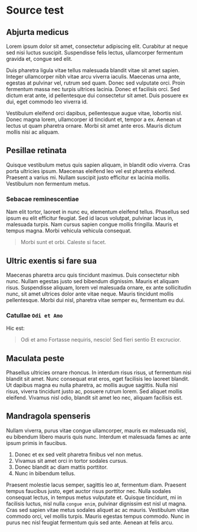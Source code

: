 # Source test

## Abjurta medicus
Lorem ipsum dolor sit amet, consectetur adipiscing elit.
Curabitur at neque sed nisi luctus suscipit. Suspendisse felis lectus, ullamcorper fermentum gravida et, congue sed elit.

Duis pharetra ligula vitae tellus malesuada blandit vitae sit amet sapien.
Integer ullamcorper nibh vitae arcu viverra iaculis.
Maecenas urna ante, egestas at pulvinar vel, rutrum sed quam.
Donec sed vulputate orci. Proin fermentum massa nec turpis ultrices lacinia.
Donec et facilisis orci. Sed dictum erat ante, id pellentesque dui consectetur sit amet.
Duis posuere ex dui, eget commodo leo viverra id.

Vestibulum eleifend orci dapibus, pellentesque augue vitae, lobortis nisl.
Donec magna lorem, ullamcorper id tincidunt et, tempor a ex. Aenean ut lectus ut quam pharetra ornare.
Morbi sit amet ante eros. Mauris dictum mollis nisi ac aliquam.

## Pesillae retinata
Quisque vestibulum metus quis sapien aliquam, in blandit odio viverra.
Cras porta ultricies ipsum. Maecenas eleifend leo vel est pharetra eleifend.
Praesent a varius mi. Nullam suscipit justo efficitur ex lacinia mollis.
Vestibulum non fermentum metus.

### Sebacae reminescentiae
Nam elit tortor, laoreet in nunc eu, elementum eleifend tellus.
Phasellus sed ipsum eu elit efficitur feugiat. Sed id lacus volutpat, pulvinar lacus in, malesuada turpis.
Nam cursus sapien congue mollis fringilla. Mauris et tempus magna.
Morbi vehicula vehicula consequat.

> Morbi sunt et orbi.
> Caleste si facet.

## Ultric exentis si fare sua
Maecenas pharetra arcu quis tincidunt maximus.
Duis consectetur nibh nunc. Nullam egestas justo sed bibendum dignissim. Mauris et aliquam risus.
Suspendisse aliquam, lorem vel malesuada ornare, ex ante sollicitudin nunc, sit amet ultrices dolor ante vitae neque.
Mauris tincidunt mollis pellentesque.
Morbi dui nisl, pharetra vitae semper eu, fermentum eu dui.

### Catullae `Odi et Amo`
Hic est:

> Odi et amo
> Fortasse nequiris, nescio!
> Sed fieri sentio
> Et excrucior.

## Maculata peste
Phasellus ultricies ornare rhoncus.
In interdum risus risus, ut fermentum nisi blandit sit amet. Nunc consequat erat eros, eget facilisis leo laoreet blandit.
Ut dapibus magna eu nulla pharetra, ac mollis augue sagittis.
Nulla nisl risus, viverra tincidunt justo ac, posuere rutrum lorem. Sed aliquet mollis eleifend.
Vivamus nisl odio, blandit sit amet leo nec, aliquam facilisis est.

## Mandragola spenseris
Nullam viverra, purus vitae congue ullamcorper, mauris ex malesuada nisl, eu bibendum libero mauris quis nunc.
Interdum et malesuada fames ac ante ipsum primis in faucibus.

1. Donec et ex sed velit pharetra finibus vel non metus.
2. Vivamus sit amet orci in tortor sodales cursus.
3. Donec blandit ac diam mattis porttitor.
4. Nunc in bibendum tellus.

Praesent molestie lacus semper, sagittis leo at, fermentum diam.
Praesent tempus faucibus justo, eget auctor risus porttitor nec.
Nulla sodales consequat lectus, in tempus metus vulputate et.
Quisque tincidunt, mi in facilisis luctus, nisl nulla `congue enim`, pulvinar dignissim est nisl ut magna.
Cras sed sapien vitae metus sodales aliquet ac ac mauris.
Vestibulum vitae commodo orci, vel mollis turpis. Mauris egestas tempus commodo.
Nunc in purus nec nisl feugiat fermentum quis sed ante. Aenean at felis arcu.
